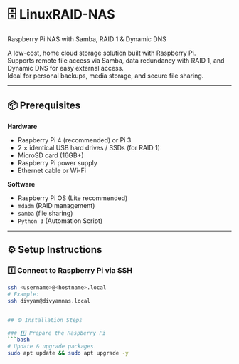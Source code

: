 # 🗄️ LinuxRAID-NAS  
Raspberry Pi NAS with Samba, RAID 1 & Dynamic DNS

A low-cost, home cloud storage solution built with Raspberry Pi.  
Supports remote file access via Samba, data redundancy with RAID 1, and Dynamic DNS for easy external access.  
Ideal for personal backups, media storage, and secure file sharing.

---

## 📦 Prerequisites

**Hardware**
- Raspberry Pi 4 (recommended) or Pi 3  
- 2 × identical USB hard drives / SSDs (for RAID 1)  
- MicroSD card (16GB+)  
- Raspberry Pi power supply  
- Ethernet cable or Wi-Fi

**Software**
- Raspberry Pi OS (Lite recommended)  
- `mdadm` (RAID management)  
- `samba` (file sharing)  
- `Python 3` (Automation Script) 

---

## ⚙️ Setup Instructions

### 1️⃣ Connect to Raspberry Pi via SSH
```bash
ssh <username>@<hostname>.local
# Example:
ssh divyam@divyamnas.local


## ⚙️ Installation Steps

### 1️⃣ Prepare the Raspberry Pi
```bash
# Update & upgrade packages
sudo apt update && sudo apt upgrade -y
